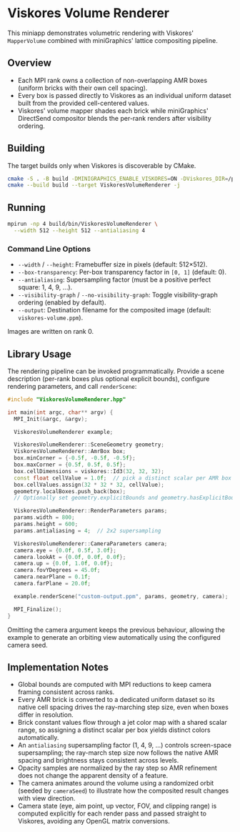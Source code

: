 # Viskores Volume Renderer

This miniapp demonstrates volumetric rendering with Viskores' `MapperVolume` combined with miniGraphics' lattice compositing pipeline.

## Overview

- Each MPI rank owns a collection of non-overlapping AMR boxes (uniform bricks with their own cell spacing).
- Every box is passed directly to Viskores as an individual uniform dataset built from the provided cell-centered values.
- Viskores' volume mapper shades each brick while miniGraphics' DirectSend compositor blends the per-rank renders after visibility ordering.

## Building

The target builds only when Viskores is discoverable by CMake.

```bash
cmake -S . -B build -DMINIGRAPHICS_ENABLE_VISKORES=ON -DViskores_DIR=/path/to/viskores
cmake --build build --target ViskoresVolumeRenderer -j
```

## Running

```bash
mpirun -np 4 build/bin/ViskoresVolumeRenderer \
  --width 512 --height 512 --antialiasing 4
```

### Command Line Options

- `--width` / `--height`: Framebuffer size in pixels (default: 512×512).
- `--box-transparency`: Per-box transparency factor in `[0, 1]` (default: 0).
- `--antialiasing`: Supersampling factor (must be a positive perfect square: 1, 4, 9, ...).
- `--visibility-graph` / `--no-visibility-graph`: Toggle visibility-graph ordering (enabled by default).
- `--output`: Destination filename for the composited image (default: `viskores-volume.ppm`).

Images are written on rank 0.

## Library Usage

The rendering pipeline can be invoked programmatically. Provide a scene description (per-rank boxes plus optional explicit bounds), configure rendering parameters, and call `renderScene`:

```cpp
#include "ViskoresVolumeRenderer.hpp"

int main(int argc, char** argv) {
  MPI_Init(&argc, &argv);

  ViskoresVolumeRenderer example;

  ViskoresVolumeRenderer::SceneGeometry geometry;
  ViskoresVolumeRenderer::AmrBox box;
  box.minCorner = {-0.5f, -0.5f, -0.5f};
  box.maxCorner = {0.5f, 0.5f, 0.5f};
  box.cellDimensions = viskores::Id3(32, 32, 32);
  const float cellValue = 1.0f;  // pick a distinct scalar per AMR box
  box.cellValues.assign(32 * 32 * 32, cellValue);
  geometry.localBoxes.push_back(box);
  // Optionally set geometry.explicitBounds and geometry.hasExplicitBounds.

  ViskoresVolumeRenderer::RenderParameters params;
  params.width = 800;
  params.height = 600;
  params.antialiasing = 4;  // 2x2 supersampling

  ViskoresVolumeRenderer::CameraParameters camera;
  camera.eye = {0.0f, 0.5f, 3.0f};
  camera.lookAt = {0.0f, 0.0f, 0.0f};
  camera.up = {0.0f, 1.0f, 0.0f};
  camera.fovYDegrees = 45.0f;
  camera.nearPlane = 0.1f;
  camera.farPlane = 20.0f;

  example.renderScene("custom-output.ppm", params, geometry, camera);

  MPI_Finalize();
}
```

Omitting the camera argument keeps the previous behaviour, allowing the example
to generate an orbiting view automatically using the configured camera seed.

## Implementation Notes

- Global bounds are computed with MPI reductions to keep camera framing consistent across ranks.
- Every AMR brick is converted to a dedicated uniform dataset so its native cell spacing drives the ray-marching step size, even when boxes differ in resolution.
- Brick constant values flow through a jet color map with a shared scalar range, so assigning a distinct scalar per box yields distinct colors automatically.
- An `antialiasing` supersampling factor (1, 4, 9, …) controls screen-space supersampling; the ray-march step size now follows the native AMR spacing and brightness stays consistent across levels.
- Opacity samples are normalized by the ray step so AMR refinement does not change the apparent density of a feature.
- The camera animates around the volume using a randomized orbit (seeded by `cameraSeed`) to illustrate how the composited result changes with view direction.
- Camera state (eye, aim point, up vector, FOV, and clipping range) is computed explicitly for each render pass and passed straight to Viskores, avoiding any OpenGL matrix conversions.
